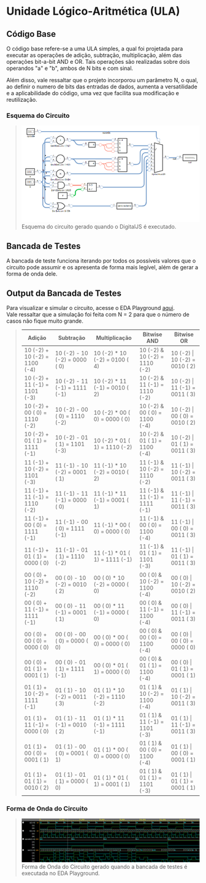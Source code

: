 # Unidade Lógico-Aritmética (ULA)
## Código Base
O código base refere-se a uma ULA simples, a qual foi projetada para executar as operações de adição, subtração, multiplicação, além das operações bit-a-bit AND e OR.
Tais operações são realizadas sobre dois operandos "a" e "b", ambos de N bits e com sinal.

Além disso, vale ressaltar que o projeto incorporou um parâmetro N, o qual, ao definir o numero de bits das entradas de dados, aumenta a versatilidade e a
aplicabilidade do código, uma vez que facilita sua modificação e reutilização.

### Esquema do Circuito
> ![Esquema do circuito](https://github.com/Nayetdet/unidade-logico-aritmetica/blob/main/imagens/circuito-gerado-digitaljs.png)
> <br /> Esquema do circuito gerado quando o DigitalJS é executado.

## Bancada de Testes
A bancada de teste funciona iterando por todos os possíveis valores que o circuito pode assumir e os apresenta de forma mais legível,
além de gerar a forma de onda dele.

## Output da Bancada de Testes
Para visualizar e simular o circuito, acesse o EDA Playground [aqui](https://www.edaplayground.com/x/dVMF).
<br />
Vale ressaltar que a simulação foi feita com N = 2 para que o número de casos não fique muito grande.

> | Adição                        | Subtração                     | Multiplicação                 | Bitwise AND                   | Bitwise OR                         |
> |-------------------------------|-------------------------------|-------------------------------|-------------------------------|------------------------------------|
> | 10 (-2) + 10 (-2) = 1100 (-4) | 10 (-2) - 10 (-2) = 0000 ( 0) | 10 (-2) * 10 (-2) = 0100 ( 4) | 10 (-2) & 10 (-2) = 1110 (-2) | 10 (-2) &#124; 10 (-2) = 0010 ( 2) |
> | 10 (-2) + 11 (-1) = 1101 (-3) | 10 (-2) - 11 (-1) = 1111 (-1) | 10 (-2) * 11 (-1) = 0010 ( 2) | 10 (-2) & 11 (-1) = 1110 (-2) | 10 (-2) &#124; 11 (-1) = 0011 ( 3) |
> | 10 (-2) + 00 ( 0) = 1110 (-2) | 10 (-2) - 00 ( 0) = 1110 (-2) | 10 (-2) * 00 ( 0) = 0000 ( 0) | 10 (-2) & 00 ( 0) = 1100 (-4) | 10 (-2) &#124; 00 ( 0) = 0010 ( 2) |
> | 10 (-2) + 01 ( 1) = 1111 (-1) | 10 (-2) - 01 ( 1) = 1101 (-3) | 10 (-2) * 01 ( 1) = 1110 (-2) | 10 (-2) & 01 ( 1) = 1100 (-4) | 10 (-2) &#124; 01 ( 1) = 0011 ( 3) |
> | 11 (-1) + 10 (-2) = 1101 (-3) | 11 (-1) - 10 (-2) = 0001 ( 1) | 11 (-1) * 10 (-2) = 0010 ( 2) | 11 (-1) & 10 (-2) = 1110 (-2) | 11 (-1) &#124; 10 (-2) = 0011 ( 3) |
> | 11 (-1) + 11 (-1) = 1110 (-2) | 11 (-1) - 11 (-1) = 0000 ( 0) | 11 (-1) * 11 (-1) = 0001 ( 1) | 11 (-1) & 11 (-1) = 1111 (-1) | 11 (-1) &#124; 11 (-1) = 0011 ( 3) |
> | 11 (-1) + 00 ( 0) = 1111 (-1) | 11 (-1) - 00 ( 0) = 1111 (-1) | 11 (-1) * 00 ( 0) = 0000 ( 0) | 11 (-1) & 00 ( 0) = 1100 (-4) | 11 (-1) &#124; 00 ( 0) = 0011 ( 3) |
> | 11 (-1) + 01 ( 1) = 0000 ( 0) | 11 (-1) - 01 ( 1) = 1110 (-2) | 11 (-1) * 01 ( 1) = 1111 (-1) | 11 (-1) & 01 ( 1) = 1101 (-3) | 11 (-1) &#124; 01 ( 1) = 0011 ( 3) |
> | 00 ( 0) + 10 (-2) = 1110 (-2) | 00 ( 0) - 10 (-2) = 0010 ( 2) | 00 ( 0) * 10 (-2) = 0000 ( 0) | 00 ( 0) & 10 (-2) = 1100 (-4) | 00 ( 0) &#124; 10 (-2) = 0010 ( 2) |
> | 00 ( 0) + 11 (-1) = 1111 (-1) | 00 ( 0) - 11 (-1) = 0001 ( 1) | 00 ( 0) * 11 (-1) = 0000 ( 0) | 00 ( 0) & 11 (-1) = 1100 (-4) | 00 ( 0) &#124; 11 (-1) = 0011 ( 3) |
> | 00 ( 0) + 00 ( 0) = 0000 ( 0) | 00 ( 0) - 00 ( 0) = 0000 ( 0) | 00 ( 0) * 00 ( 0) = 0000 ( 0) | 00 ( 0) & 00 ( 0) = 1100 (-4) | 00 ( 0) &#124; 00 ( 0) = 0000 ( 0) |
> | 00 ( 0) + 01 ( 1) = 0001 ( 1) | 00 ( 0) - 01 ( 1) = 1111 (-1) | 00 ( 0) * 01 ( 1) = 0000 ( 0) | 00 ( 0) & 01 ( 1) = 1100 (-4) | 00 ( 0) &#124; 01 ( 1) = 0001 ( 1) |
> | 01 ( 1) + 10 (-2) = 1111 (-1) | 01 ( 1) - 10 (-2) = 0011 ( 3) | 01 ( 1) * 10 (-2) = 1110 (-2) | 01 ( 1) & 10 (-2) = 1100 (-4) | 01 ( 1) &#124; 10 (-2) = 0011 ( 3) |
> | 01 ( 1) + 11 (-1) = 0000 ( 0) | 01 ( 1) - 11 (-1) = 0010 ( 2) | 01 ( 1) * 11 (-1) = 1111 (-1) | 01 ( 1) & 11 (-1) = 1101 (-3) | 01 ( 1) &#124; 11 (-1) = 0011 ( 3) |
> | 01 ( 1) + 00 ( 0) = 0001 ( 1) | 01 ( 1) - 00 ( 0) = 0001 ( 1) | 01 ( 1) * 00 ( 0) = 0000 ( 0) | 01 ( 1) & 00 ( 0) = 1100 (-4) | 01 ( 1) &#124; 00 ( 0) = 0001 ( 1) |
> | 01 ( 1) + 01 ( 1) = 0010 ( 2) | 01 ( 1) - 01 ( 1) = 0000 ( 0) | 01 ( 1) * 01 ( 1) = 0001 ( 1) | 01 ( 1) & 01 ( 1) = 1101 (-3) | 01 ( 1) &#124; 01 ( 1) = 0001 ( 1) |

### Forma de Onda do Circuito
> ![Forma de Onda do Circuito](https://github.com/Nayetdet/unidade-logico-aritmetica/blob/main/imagens/forma-de-onda.png)
> Forma de Onda do Circuito gerado quando a bancada de testes é executada no EDA Playground. <br />
